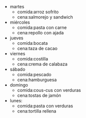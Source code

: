 
- martes
  - comida:arroz sofrito
  - cena:salmorejo y sandwich
- miércoles
  - comida:pasta con carne
  - cena:repollo con ajada
- jueves
  - comida:bocata
  - cena:taza de cacao
- viernes
  - comida:costilla
  - cena:crema de calabaza
- sábado
  - comida:pescado
  - cena:hamburguesa
- domingo
  - comida:cous-cus con verduras
  - cena:tostas de jamón
- lunes:
  - comida:pasta con verduras
  - cena:tortilla rellena